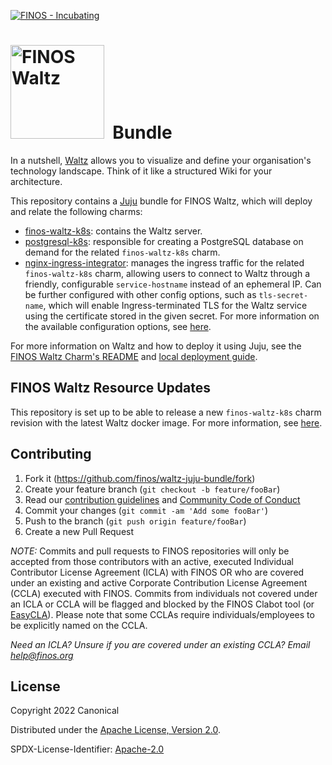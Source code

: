 [![FINOS - Incubating](https://cdn.jsdelivr.net/gh/finos/contrib-toolbox@master/images/badge-incubating.svg)](https://finosfoundation.atlassian.net/wiki/display/FINOS/Incubating)
# <img src="https://user-images.githubusercontent.com/5586487/152134303-f3a34f04-d459-4581-87df-cbd0d8e6a29f.png" alt="FINOS Waltz" width="150"/>&nbsp; Bundle

In a nutshell, [Waltz](https://github.com/finos/waltz) allows you to visualize and define your organisation's technology landscape. Think of it like a structured Wiki for your architecture.

This repository contains a [Juju](https://juju.is) bundle for FINOS Waltz, which will deploy and relate the following charms:

* [finos-waltz-k8s](https://github.com/pedroleaoc/waltz-integration-juju): contains the Waltz server.
* [postgresql-k8s](https://charmhub.io/postgresql-k8s): responsible for creating a PostgreSQL database on demand for the related ``finos-waltz-k8s`` charm.
* [nginx-ingress-integrator](https://charmhub.io/nginx-ingress-integrator): manages the ingress traffic for the related ``finos-waltz-k8s`` charm, allowing users to connect to Waltz through a friendly, configurable ``service-hostname`` instead of an ephemeral IP. Can be further configured with other config options, such as ``tls-secret-name``, which will enable Ingress-terminated TLS for the Waltz service using the certificate stored in the given secret. For more information on the available configuration options, see [here](https://charmhub.io/nginx-ingress-integrator/configure).

For more information on Waltz and how to deploy it using Juju, see the [FINOS Waltz Charm's README](https://github.com/pedroleaoc/waltz-integration-juju/blob/main/README.md) and [local deployment guide](https://github.com/pedroleaoc/waltz-integration-juju/blob/main/docs/LocalDeployment.md).

## FINOS Waltz Resource Updates

This repository is set up to be able to release a new ``finos-waltz-k8s`` charm revision with the latest Waltz docker image. For more information, see [here](docs/CharmPublishing.md).

## Contributing

1. Fork it (<https://github.com/finos/waltz-juju-bundle/fork>)
2. Create your feature branch (`git checkout -b feature/fooBar`)
3. Read our [contribution guidelines](.github/CONTRIBUTING.md) and [Community Code of Conduct](https://www.finos.org/code-of-conduct)
4. Commit your changes (`git commit -am 'Add some fooBar'`)
5. Push to the branch (`git push origin feature/fooBar`)
6. Create a new Pull Request

_NOTE:_ Commits and pull requests to FINOS repositories will only be accepted from those contributors with an active, executed Individual Contributor License Agreement (ICLA) with FINOS OR who are covered under an existing and active Corporate Contribution License Agreement (CCLA) executed with FINOS. Commits from individuals not covered under an ICLA or CCLA will be flagged and blocked by the FINOS Clabot tool (or [EasyCLA](https://github.com/finos/community/blob/master/governance/Software-Projects/EasyCLA.md)). Please note that some CCLAs require individuals/employees to be explicitly named on the CCLA.

*Need an ICLA? Unsure if you are covered under an existing CCLA? Email [help@finos.org](mailto:help@finos.org)*


## License

Copyright 2022 Canonical

Distributed under the [Apache License, Version 2.0](http://www.apache.org/licenses/LICENSE-2.0).

SPDX-License-Identifier: [Apache-2.0](https://spdx.org/licenses/Apache-2.0)
